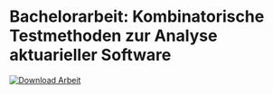# Bachelorarbeit: Kombinatorische Testmethoden zur Analyse aktuarieller Software

[![Download Arbeit](https://img.shields.io/badge/Download--PDF-Arbeit-green)](https://github.com/gsindlinger/ACTS-Bachelorarbeit/raw/main/Latex/Arbeit/file.pdf)
